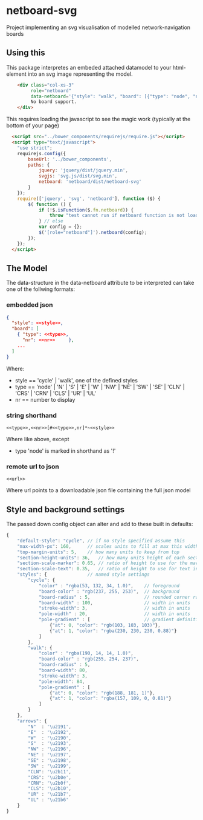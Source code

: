 # netboard-svg

Project implementing an svg visualisation of modelled network-navigation boards


## Using this

This package interpretes an embeded attached datamodel to your html-element into an svg image representing the model.

``` html
    <div class="col-xs-3" 
         role="netboard" 
         data-netboard='{"style": "walk", "board": [{"type": "node", "nr": 45}, {"type": "N", "nr": 33}, {"type": "CLS", "nr": 17}]}'>
         No board support.
    </div>
```

This requires loading the javascript to see the magic work (typically at the bottom of your page)

``` html
  <script src="../bower_components/requirejs/require.js"></script>
  <script type="text/javascript">
    "use strict";
    requirejs.config({
        baseUrl: '../bower_components',
        paths: {
            jquery: 'jquery/dist/jquery.min', 
            svgjs: 'svg.js/dist/svg.min',
            netboard: 'netboard/dist/netboard-svg'
        }
    });
    require(['jquery', 'svg', 'netboard'], function ($) {
        $( function () {
            if (!$.isFunction($.fn.netboard)) {
                throw "test cannot run if netboard function is not loaded.";
            } // else
            var config = {};
            $('[role="netboard"]').netboard(config);
        });
    });
  </script>
```


## The Model

The data-structure in the data-netboard attribute to be interpreted can take one of the follwing formats:

### embedded json

``` json
{
  "style": <<style>>, 
  "board": [
    { "type": <<type>>, 
      "nr": <<nr>>     },
    ...
  ]
}
```

Where:
* style == 'cycle' | 'walk', one of the defined styles
* type == 'node' | 'N' | 'S' | 'E' | 'W' | 'NW' | 'NE' | 'SW' | 'SE' | 'CLN' | 'CRS' | 'CRN' | 'CLS' | 'UR' | 'UL'
* nr == number to display

### string shorthand

```
<<type>>,<<nr>>[#<<type>>,nr]*~<<style>>
```

Where like above, except
* type 'node' is marked in shorthand as '!'

### remote url to json

```
<<url>>
```

Where url points to a downloadable json file containing the full json model


## Style and background settings

The passed down config object can alter and add to these built in defaults:

```js
{
    "default-style": "cycle", // if no style specified assume this
    "max-width-px": 160,      // scales units to fill at max this width in px
    "top-margin-units": 5,    // how many units to keep from top
    "section-height-units": 36,   // how many units height of each section
    "section-scale-marker": 0.65, // ratio of height to use for the marker
    "section-scale-text": 0.35,   // ratio of height to use for text inside the marker
    "styles": {               // named style settings
        "cycle": {
            "color" : "rgba(53, 132, 34, 1.0)",    // foreground
            "board-color" : "rgb(237, 255, 253)",  // background
            "board-radius" : 5,                    // rounded corner radius in units
            "board-width" : 100,                   // width in units
            "stroke-width": 3,                     // width in units
            "pole-width" : 20,                     // width in units
            "pole-gradient" : [                    // gradient definition
                {"at": 0, "color": "rgb(103, 103, 103)"},
                {"at": 1, "color": "rgba(230, 230, 230, 0.88)"}
            ]
        },
        "walk": {
            "color" : "rgba(190, 14, 14, 1.0)",
            "board-color" : "rgb(255, 254, 237)",
            "board-radius" : 5,
            "board-width": 80,
            "stroke-width": 3,
            "pole-width": 84,
            "pole-gradient" : [
                {"at": 0, "color": "rgb(188, 181, 1)"},
                {"at": 1, "color": "rgba(157, 109, 0, 0.81)"}
            ]
        }
    },
    "arrows": {
        "N"  : '\u2191',
        "E"  : '\u2192',
        "W"  : '\u2190',
        "S"  : '\u2193',
        "NW" : '\u2196',
        "NE" : '\u2197',
        "SE" : '\u2198',
        "SW" : '\u2199',
        "CLN": '\u2b11',
        "CRS": '\u2b0e',
        "CRN": '\u2b0f',
        "CLS": '\u2b10',
        "UR" : '\u21b7',
        "UL" : '\u21b6'
    }
}
```

